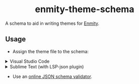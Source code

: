 <h1 align="center">enmity-theme-schema</h1>

A schema to aid in writing themes for [Enmity](https://github.com/enmity-mod).

## Usage
- Assign the theme file to the schema:

<details>
    <summary>Visual Studio Code</summary>

```json
// .vscode/settings.json
{
    "json.schemas": [
        {
            "fileMatch": [
                "/theme.json"
            ],  
            "url": "https://beerpiss.github.io/enmity-theme-schema/enmity-theme.schema.json"
        }
    ]
}
```
</details>

<details>
    <summary>Sublime Text (with LSP-json plugin)</summary>

```json
// LSP-json.sublime-settings
{
    "settings": {
        "userSchemas": [
            {
                "fileMatch": [
                    "/theme.json"
                ],
                "url": "https://beerpiss.github.io/enmity-theme-schema/enmity-theme.schema.json"
            }
        ]
    }
}
```
</details>

- Use an [online JSON schema validator](https://www.jsonschemavalidator.net/).


